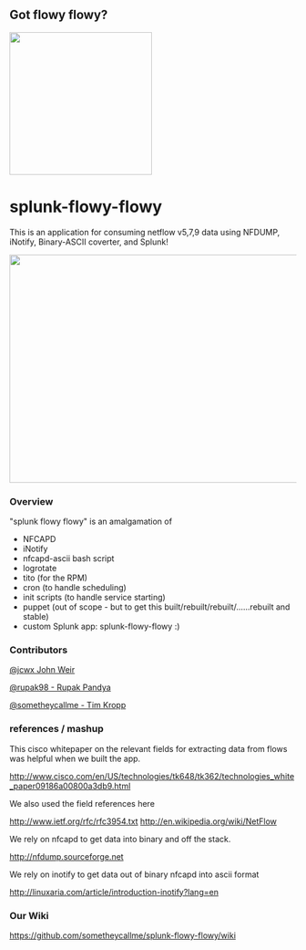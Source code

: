 ## Got flowy flowy?   
<img src="https://raw.github.com/flowy-flowy/splunk-flowy-flowy/master/assets/flowy.png" width="250" height="250" />


splunk-flowy-flowy
==================

This is an application for consuming netflow v5,7,9 data using NFDUMP, iNotify, Binary-ASCII coverter, and Splunk!

<img src="https://raw.github.com/flowy-flowy/splunk-flowy-flowy/master/assets/flowydash.png" width="750" height="400" />


### Overview

"splunk flowy flowy" is an amalgamation of 
- NFCAPD 
- iNotify 
- nfcapd-ascii bash script
- logrotate
- tito (for the RPM)
- cron (to handle scheduling)
- init scripts (to handle service starting)
- puppet (out of scope - but to get this built/rebuilt/rebuilt/......rebuilt and stable)
- custom Splunk app: splunk-flowy-flowy :)

### Contributors

[@jcwx John Weir](https://github.com/jcwx) 

[@rupak98 - Rupak Pandya](https://github.com/Rupak98) 

[@sometheycallme - Tim Kropp](https://github.com/sometheycallme) 


### references / mashup

This cisco whitepaper on the relevant fields for extracting data from flows was helpful when we built the app.

http://www.cisco.com/en/US/technologies/tk648/tk362/technologies_white_paper09186a00800a3db9.html

We also used the field references here

http://www.ietf.org/rfc/rfc3954.txt
http://en.wikipedia.org/wiki/NetFlow

We rely on nfcapd to get data into binary and off the stack.

http://nfdump.sourceforge.net

We rely on inotify to get data out of binary nfcapd into ascii format

http://linuxaria.com/article/introduction-inotify?lang=en

### Our Wiki

https://github.com/sometheycallme/splunk-flowy-flowy/wiki
